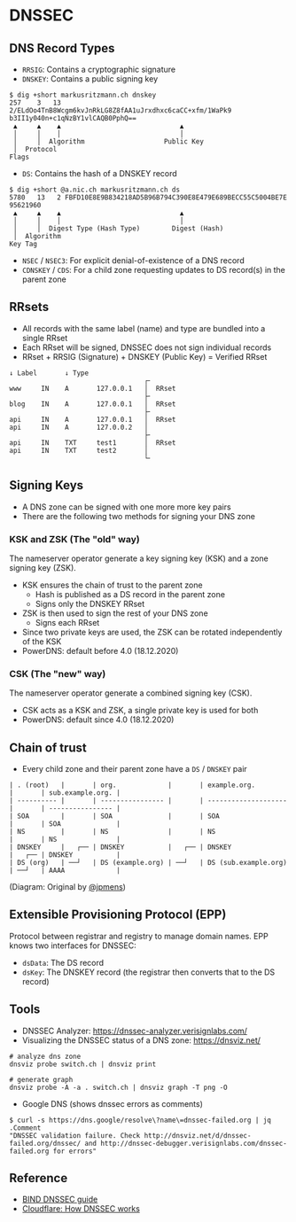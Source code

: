 # DNSSEC

## DNS Record Types

* `RRSIG`: Contains a cryptographic signature
* `DNSKEY`: Contains a public signing key
```
$ dig +short markusritzmann.ch dnskey          
257    3   13   2/ELdOo4TnB8Wcgm6kvJnRkLG8Z8fAA1uJrxdhxc6caCC+xfm/1WaPk9 b3II1y040n+c1qNzBY1vlCAQB0PphQ==
 ▲     ▲    ▲                              ▲
 │     │    │                              │
 │     │  Algorithm                    Public Key
 │  Protocol
Flags
```
* `DS`: Contains the hash of a DNSKEY record
```
$ dig +short @a.nic.ch markusritzmann.ch ds
5780   13   2 FBFD10E8E9B834218AD5B96B794C390E8E479E689BECC55C5004BE7E 95621960
 ▲     ▲    ▲                              ▲
 │     │    │                              │
 │     │  Digest Type (Hash Type)        Digest (Hash)
 │  Algorithm
Key Tag
```
* `NSEC` / `NSEC3`: For explicit denial-of-existence of a DNS record
* `CDNSKEY` / `CDS`: For a child zone requesting updates to DS record(s) in the parent zone

## RRsets

* All records with the same label (name) and type are bundled into a single RRset
* Each RRset will be signed, DNSSEC does not sign individual records
* RRset + RRSIG (Signature) + DNSKEY (Public Key) = Verified RRset

```
↓ Label       ↓ Type
                                  ┌╴
www     IN    A       127.0.0.1   │  RRset
                                  ├╴
blog    IN    A       127.0.0.1   │  RRset
                                  ├╴
api     IN    A       127.0.0.1   │  RRset
api     IN    A       127.0.0.2   │
                                  ├╴
api     IN    TXT     test1       │  RRset
api     IN    TXT     test2       │
                                  └╴
```

## Signing Keys

* A DNS zone can be signed with one more more key pairs
* There are the following two methods for signing your DNS zone 

### KSK and ZSK (The "old" way) 

The nameserver operator generate a key signing key (KSK) and a zone signing key (ZSK).

* KSK ensures the chain of trust to the parent zone
  * Hash is published as a DS record in the parent zone
  * Signs only the DNSKEY RRset
* ZSK is then used to sign the rest of your DNS zone
  * Signs each RRset
* Since two private keys are used, the ZSK can be rotated independently of the KSK
* PowerDNS: default before 4.0 (18.12.2020)

### CSK (The "new" way)

The nameserver operator generate a combined signing key (CSK).

* CSK acts as a KSK and ZSK, a single private key is used for both 
* PowerDNS: default since 4.0 (18.12.2020)

## Chain of trust

* Every child zone and their parent zone have a `DS` / `DNSKEY` pair

```
| . (root)   |       | org.             |       | example.org.         |       | sub.example.org. |
| ---------- |       | ---------------- |       | -------------------- |       | ---------------- |
| SOA        |       | SOA              |       | SOA                  |       | SOA              |
| NS         |       | NS               |       | NS                   |       | NS               |
| DNSKEY     |   ┌── | DNSKEY           |   ┌── | DNSKEY               |   ┌── | DNSKEY           |
| DS (org)   | ──┘   | DS (example.org) | ──┘   | DS (sub.example.org) | ──┘   | AAAA             |
```

(Diagram: Original by [@jpmens](https://jpmens.net/2021/06/09/visualizing-the-dnssec-chain-of-trust/))

## Extensible Provisioning Protocol (EPP)

Protocol between registrar and registry to manage domain names. EPP knows two interfaces for DNSSEC:

* `dsData`: The DS record
* `dsKey`: The DNSKEY record (the registrar then converts that to the DS record)

## Tools

* DNSSEC Analyzer: https://dnssec-analyzer.verisignlabs.com/
* Visualizing the DNSSEC status of a DNS zone: https://dnsviz.net/
```shell
# analyze dns zone
dnsviz probe switch.ch | dnsviz print

# generate graph
dnsviz probe -A -a . switch.ch | dnsviz graph -T png -O
```
* Google DNS (shows dnssec errors as comments)
```
$ curl -s https://dns.google/resolve\?name\=dnssec-failed.org | jq .Comment 
"DNSSEC validation failure. Check http://dnsviz.net/d/dnssec-failed.org/dnssec/ and http://dnssec-debugger.verisignlabs.com/dnssec-failed.org for errors"
```

## Reference

* [BIND DNSSEC guide](https://bind9.readthedocs.io/en/latest/dnssec-guide.html)
* [Cloudflare: How DNSSEC works](https://www.cloudflare.com/dns/dnssec/how-dnssec-works/)
